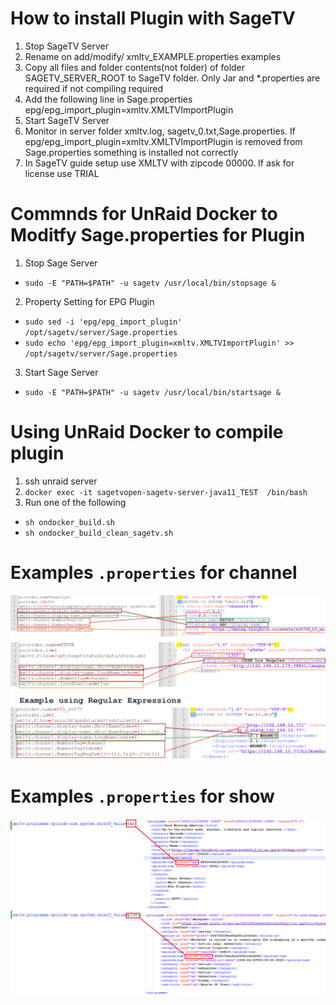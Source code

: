 # How to install Plugin with SageTV 
1.  Stop SageTV Server
2.  Rename on add/modify/ xmltv_EXAMPLE.properties examples
3.  Copy all files and folder contents(not folder) of folder SAGETV_SERVER_ROOT to SageTV folder.  Only Jar and *.properties are required if not compiling required
4.  Add the following line in Sage.properties epg/epg_import_plugin=xmltv.XMLTVImportPlugin
5.  Start SageTV Server
6.  Monitor in server folder xmltv.log, sagetv_0.txt,Sage.properties.  If epg/epg_import_plugin=xmltv.XMLTVImportPlugin is removed from Sage.properties something is installed not correctly
7.  In SageTV guide setup use XMLTV with zipcode 00000.  If ask for license use TRIAL

# Commnds for UnRaid Docker to Moditfy Sage.properties for Plugin 
1.  Stop Sage Server
+ ``sudo -E "PATH=$PATH" -u sagetv /usr/local/bin/stopsage &``
2.  Property Setting for EPG Plugin 
- ``sudo sed -i 'epg/epg_import_plugin' /opt/sagetv/server/Sage.properties``
- ``sudo echo 'epg/epg_import_plugin=xmltv.XMLTVImportPlugin' >>  /opt/sagetv/server/Sage.properties``
3.  Start Sage Server 
- `` sudo -E "PATH=$PATH" -u sagetv /usr/local/bin/startsage & ``

# Using UnRaid Docker to compile plugin
1.  ssh unraid server
2.  ``docker exec -it sagetvopen-sagetv-server-java11_TEST  /bin/bash``
3.  Run one of the following
- `` sh ondocker_build.sh ``
- `` sh ondocker_build_clean_sagetv.sh ``

# Examples `.properties` for channel
![](https://github.com/jzhvymetal/SageTv_XMLTVImportPlugin/blob/main/SAGETV_SERVER_ROOT_Contents/xmltv_src/DOC/PROP_Channel.png)

# Examples `.properties` for show
![](https://github.com/jzhvymetal/SageTv_XMLTVImportPlugin/blob/main/SAGETV_SERVER_ROOT_Contents/xmltv_src/DOC/PROP_Show.png)
